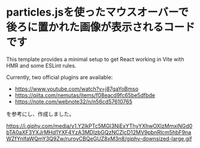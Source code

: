 # particles.jsを使ったマウスオーバーで後ろに置かれた画像が表示されるコードです

This template provides a minimal setup to get React working in Vite with HMR and some ESLint rules.

Currently, two official plugins are available:

- https://www.youtube.com/watch?v=j87gaYoBmso
- https://qiita.com/nemutas/items/f08eacd9fc65be5dfbde
- https://note.com/webnote32/n/n56cd57610765

を参考にし、作成しました。

https://i.giphy.com/media/v1.Y2lkPTc5MGI3NjExYThyYXhwOXlzMmxiNGd0bTA0aXF3YXJrMHd1YXF4YzA3MDlzbGQzNCZlcD12MV9pbnRlcm5hbF9naWZfYnlfaWQmY3Q9Zw/ruroyCBQeGUZ8xM3n8/giphy-downsized-large.gif
